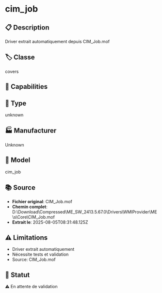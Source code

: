 # cim_job

## 📋 Description
Driver extrait automatiquement depuis CIM_Job.mof

## 🏷️ Classe
covers

## 🔧 Capabilities


## 📡 Type
unknown

## 🏭 Manufacturer
Unknown

## 📱 Model
cim_job

## 📚 Source
- **Fichier original**: CIM_Job.mof
- **Chemin complet**: D:\Download\Compressed\ME_SW_2413.5.67.0\Drivers\WMIProvider\ME\s\Core\CIM_Job.mof
- **Extrait le**: 2025-08-05T08:31:48.125Z

## ⚠️ Limitations
- Driver extrait automatiquement
- Nécessite tests et validation
- Source: CIM_Job.mof

## 🚀 Statut
⚠️ En attente de validation
